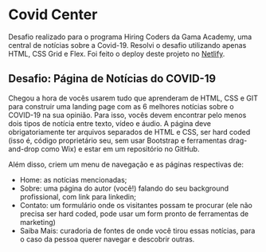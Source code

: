 # Covid Center

Desafio realizado para o programa Hiring Coders da Gama Academy, uma central de notícias sobre a Covid-19. Resolvi o desafio utilizando apenas HTML, CSS Grid e Flex. Foi feito o deploy deste projeto no [Netlify](http://covidcenter.netlify.app).

## Desafio: Página de Notícias do COVID-19
Chegou a hora de vocês usarem tudo que aprenderam de HTML, CSS e GIT para construir uma landing page com as 6 melhores notícias sobre o COVID-19 na sua opinião. Para isso, vocês devem encontrar pelo menos dois tipos de notícia entre texto, vídeo e áudio. A página deve obrigatoriamente ter arquivos separados de HTML e CSS, ser hard coded (isso é, código proprietário seu, sem usar Bootstrap e ferramentas drag-and-drop como Wix) e estar em um repositório no GitHub.

Além disso, criem um menu de navegação e as páginas respectivas de:
- Home: as notícias mencionadas;
- Sobre: uma página do autor (você!) falando do seu background profissional, com link para linkedin;
- Contato: um formulário onde os visitantes possam te procurar (ele não precisa ser hard coded, pode usar um form pronto de ferramentas de marketing)
- Saiba Mais: curadoria de fontes de onde você tirou essas notícias, para o caso da pessoa querer navegar e descobrir outras.
